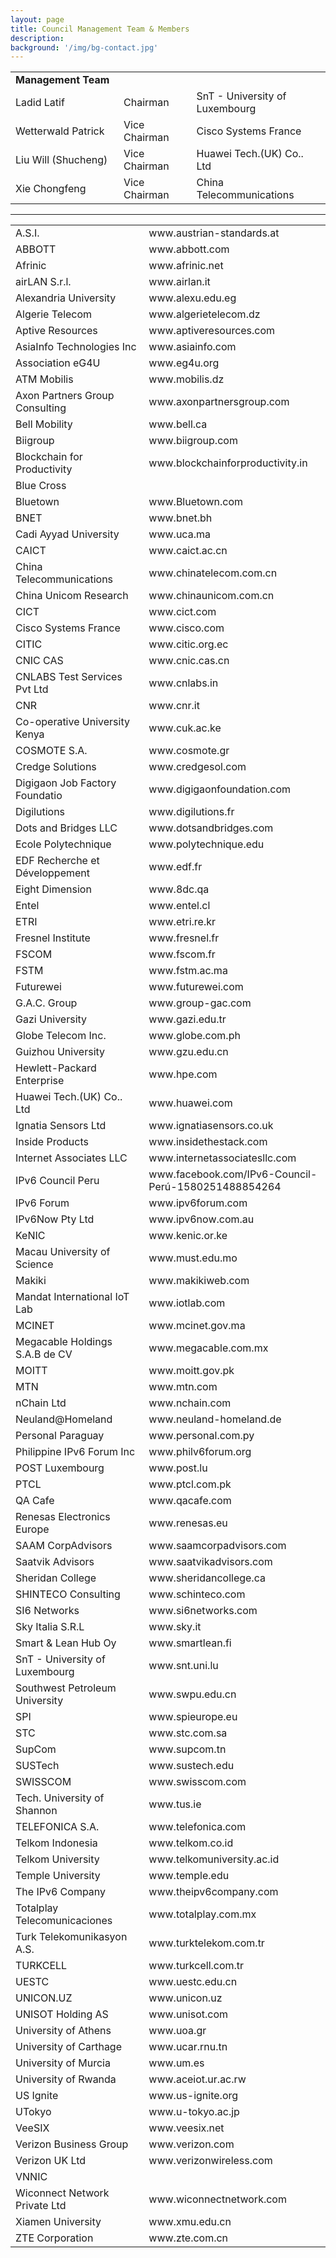 ```yaml
---
layout: page
title: Council Management Team & Members
description: 
background: '/img/bg-contact.jpg'
---
```


<table><center>
<tr><td width=350><b>Management Team</b></td></tr>
<tr><td width=200>Ladid Latif</td><td width=200>Chairman</td><td width=350>SnT - University of Luxembourg</td></tr>
<tr><td width=200>Wetterwald Patrick</td><td width=200>Vice Chairman</td><td width=350>Cisco Systems France</td></tr>
<tr><td width=200>Liu Will (Shucheng)</td><td width=200>Vice Chairman</td><td width=350>Huawei Tech.(UK) Co.. Ltd</td></tr>
<tr><td width=200>Xie Chongfeng</td><td width=200>Vice Chairman</td><td width=350>China Telecommunications</td></tr>
</center></table>

---

<table><center>
<tr><td width=350>A.S.I.</td><td width=350>www.austrian-standards.at</td></tr>
<tr><td width=350>ABBOTT</td><td width=350>www.abbott.com</td></tr>
<tr><td width=350>Afrinic</td><td width=350>www.afrinic.net</td></tr>
<tr><td width=350>airLAN S.r.l.</td><td width=350>www.airlan.it</td></tr>
<tr><td width=350>Alexandria University</td><td width=350>www.alexu.edu.eg</td></tr>
<tr><td width=350>Algerie Telecom</td><td width=350>www.algerietelecom.dz</td></tr>
<tr><td width=350>Aptive Resources</td><td width=350>www.aptiveresources.com</td></tr>
<tr><td width=350>AsiaInfo Technologies Inc</td><td width=350>www.asiainfo.com</td></tr>
<tr><td width=350>Association eG4U</td><td width=350>www.eg4u.org</td></tr>
<tr><td width=350>ATM Mobilis</td><td width=350>www.mobilis.dz</td></tr>
<tr><td width=350>Axon Partners Group Consulting</td><td width=350>www.axonpartnersgroup.com</td></tr>
<tr><td width=350>Bell Mobility</td><td width=350>www.bell.ca</td></tr>
<tr><td width=350>Biigroup</td><td width=350>www.biigroup.com</td></tr>
<tr><td width=350>Blockchain for Productivity</td><td width=350>www.blockchainforproductivity.in</td></tr>
<tr><td width=350>Blue Cross</td><td width=350></td></tr>
<tr><td width=350>Bluetown</td><td width=350>www.Bluetown.com</td></tr>
<tr><td width=350>BNET</td><td width=350>www.bnet.bh</td></tr>
<tr><td width=350>Cadi Ayyad University</td><td width=350>www.uca.ma</td></tr>
<tr><td width=350>CAICT</td><td width=350>www.caict.ac.cn</td></tr>
<tr><td width=350>China Telecommunications</td><td width=350>www.chinatelecom.com.cn</td></tr>
<tr><td width=350>China Unicom Research</td><td width=350>www.chinaunicom.com.cn</td></tr>
<tr><td width=350>CICT</td><td width=350>www.cict.com</td></tr>
<tr><td width=350>Cisco Systems France</td><td width=350>www.cisco.com</td></tr>
<tr><td width=350>CITIC</td><td width=350>www.citic.org.ec</td></tr>
<tr><td width=350>CNIC CAS</td><td width=350>www.cnic.cas.cn</td></tr>
<tr><td width=350>CNLABS Test Services Pvt Ltd</td><td width=350>www.cnlabs.in</td></tr>
<tr><td width=350>CNR</td><td width=350>www.cnr.it</td></tr>
<tr><td width=350>Co-operative University Kenya</td><td width=350>www.cuk.ac.ke</td></tr>
<tr><td width=350>COSMOTE S.A.</td><td width=350>www.cosmote.gr</td></tr>
<tr><td width=350>Credge Solutions</td><td width=350>www.credgesol.com</td></tr>
<tr><td width=350>Digigaon Job Factory Foundatio</td><td width=350>www.digigaonfoundation.com</td></tr>
<tr><td width=350>Digilutions</td><td width=350>www.digilutions.fr</td></tr>
<tr><td width=350>Dots and Bridges LLC</td><td width=350>www.dotsandbridges.com</td></tr>
<tr><td width=350>Ecole Polytechnique</td><td width=350>www.polytechnique.edu</td></tr>
<tr><td width=350>EDF Recherche et Développement</td><td width=350>www.edf.fr</td></tr>
<tr><td width=350>Eight Dimension</td><td width=350>www.8dc.qa</td></tr>
<tr><td width=350>Entel</td><td width=350>www.entel.cl</td></tr>
<tr><td width=350>ETRI</td><td width=350>www.etri.re.kr</td></tr>
<tr><td width=350>Fresnel Institute</td><td width=350>www.fresnel.fr</td></tr>
<tr><td width=350>FSCOM</td><td width=350>www.fscom.fr</td></tr>
<tr><td width=350>FSTM</td><td width=350>www.fstm.ac.ma</td></tr>
<tr><td width=350>Futurewei</td><td width=350>www.futurewei.com</td></tr>
<tr><td width=350>G.A.C. Group</td><td width=350>www.group-gac.com</td></tr>
<tr><td width=350>Gazi University</td><td width=350>www.gazi.edu.tr</td></tr>
<tr><td width=350>Globe Telecom Inc.</td><td width=350>www.globe.com.ph</td></tr>
<tr><td width=350>Guizhou University</td><td width=350>www.gzu.edu.cn</td></tr>
<tr><td width=350>Hewlett-Packard Enterprise</td><td width=350>www.hpe.com</td></tr>
<tr><td width=350>Huawei Tech.(UK) Co.. Ltd</td><td width=350>www.huawei.com</td></tr>
<tr><td width=350>Ignatia Sensors Ltd</td><td width=350>www.ignatiasensors.co.uk</td></tr>
<tr><td width=350>Inside Products</td><td width=350>www.insidethestack.com</td></tr>
<tr><td width=350>Internet Associates LLC</td><td width=350>www.internetassociatesllc.com</td></tr>
<tr><td width=350>IPv6 Council Peru</td><td width=350>www.facebook.com/IPv6-Council-Perú-1580251488854264</td></tr>
<tr><td width=350>IPv6 Forum</td><td width=350>www.ipv6forum.com</td></tr>
<tr><td width=350>IPv6Now Pty Ltd</td><td width=350>www.ipv6now.com.au</td></tr>
<tr><td width=350>KeNIC</td><td width=350>www.kenic.or.ke</td></tr>
<tr><td width=350>Macau University of Science</td><td width=350>www.must.edu.mo</td></tr>
<tr><td width=350>Makiki</td><td width=350>www.makikiweb.com</td></tr>
<tr><td width=350>Mandat International IoT Lab</td><td width=350>www.iotlab.com</td></tr>
<tr><td width=350>MCINET</td><td width=350>www.mcinet.gov.ma</td></tr>
<tr><td width=350>Megacable Holdings S.A.B de CV</td><td width=350>www.megacable.com.mx</td></tr>
<tr><td width=350>MOITT</td><td width=350>www.moitt.gov.pk</td></tr>
<tr><td width=350>MTN</td><td width=350>www.mtn.com</td></tr>
<tr><td width=350>nChain Ltd</td><td width=350>www.nchain.com</td></tr>
<tr><td width=350>Neuland@Homeland</td><td width=350>www.neuland-homeland.de</td></tr>
<tr><td width=350>Personal Paraguay</td><td width=350>www.personal.com.py</td></tr>
<tr><td width=350>Philippine IPv6 Forum Inc</td><td width=350>www.philv6forum.org</td></tr>
<tr><td width=350>POST Luxembourg</td><td width=350>www.post.lu</td></tr>
<tr><td width=350>PTCL</td><td width=350>www.ptcl.com.pk</td></tr>
<tr><td width=350>QA Cafe</td><td width=350>www.qacafe.com</td></tr>
<tr><td width=350>Renesas Electronics Europe</td><td width=350>www.renesas.eu</td></tr>
<tr><td width=350>SAAM CorpAdvisors</td><td width=350>www.saamcorpadvisors.com</td></tr>
<tr><td width=350>Saatvik Advisors</td><td width=350>www.saatvikadvisors.com</td></tr>
<tr><td width=350>Sheridan College</td><td width=350>www.sheridancollege.ca</td></tr>
<tr><td width=350>SHINTECO Consulting</td><td width=350>www.schinteco.com</td></tr>
<tr><td width=350>SI6 Networks</td><td width=350>www.si6networks.com</td></tr>
<tr><td width=350>Sky Italia S.R.L</td><td width=350>www.sky.it</td></tr>
<tr><td width=350>Smart & Lean Hub Oy</td><td width=350>www.smartlean.fi</td></tr>
<tr><td width=350>SnT - University of Luxembourg</td><td width=350>www.snt.uni.lu</td></tr>
<tr><td width=350>Southwest Petroleum University</td><td width=350>www.swpu.edu.cn</td></tr>
<tr><td width=350>SPI</td><td width=350>www.spieurope.eu</td></tr>
<tr><td width=350>STC</td><td width=350>www.stc.com.sa</td></tr>
<tr><td width=350>SupCom</td><td width=350>www.supcom.tn</td></tr>
<tr><td width=350>SUSTech</td><td width=350>www.sustech.edu</td></tr>
<tr><td width=350>SWISSCOM</td><td width=350>www.swisscom.com</td></tr>
<tr><td width=350>Tech. University of Shannon</td><td width=350>www.tus.ie</td></tr>
<tr><td width=350>TELEFONICA S.A.</td><td width=350>www.telefonica.com</td></tr>
<tr><td width=350>Telkom Indonesia</td><td width=350>www.telkom.co.id</td></tr>
<tr><td width=350>Telkom University</td><td width=350>www.telkomuniversity.ac.id</td></tr>
<tr><td width=350>Temple University</td><td width=350>www.temple.edu</td></tr>
<tr><td width=350>The IPv6 Company</td><td width=350>www.theipv6company.com</td></tr>
<tr><td width=350>Totalplay Telecomunicaciones</td><td width=350>www.totalplay.com.mx</td></tr>
<tr><td width=350>Turk Telekomunikasyon A.S.</td><td width=350>www.turktelekom.com.tr</td></tr>
<tr><td width=350>TURKCELL</td><td width=350>www.turkcell.com.tr</td></tr>
<tr><td width=350>UESTC</td><td width=350>www.uestc.edu.cn</td></tr>
<tr><td width=350>UNICON.UZ</td><td width=350>www.unicon.uz</td></tr>
<tr><td width=350>UNISOT Holding AS</td><td width=350>www.unisot.com</td></tr>
<tr><td width=350>University of Athens</td><td width=350>www.uoa.gr</td></tr>
<tr><td width=350>University of Carthage</td><td width=350>www.ucar.rnu.tn</td></tr>
<tr><td width=350>University of Murcia</td><td width=350>www.um.es</td></tr>
<tr><td width=350>University of Rwanda</td><td width=350>www.aceiot.ur.ac.rw</td></tr>
<tr><td width=350>US Ignite</td><td width=350>www.us-ignite.org</td></tr>
<tr><td width=350>UTokyo</td><td width=350>www.u-tokyo.ac.jp</td></tr>
<tr><td width=350>VeeSIX</td><td width=350>www.veesix.net</td></tr>
<tr><td width=350>Verizon Business Group</td><td width=350>www.verizon.com</td></tr>
<tr><td width=350>Verizon UK Ltd</td><td width=350>www.verizonwireless.com</td></tr>
<tr><td width=350>VNNIC</td><td width=350></td></tr>
<tr><td width=350>Wiconnect Network Private Ltd</td><td width=350>www.wiconnectnetwork.com</td></tr>
<tr><td width=350>Xiamen University</td><td width=350>www.xmu.edu.cn</td></tr>
<tr><td width=350>ZTE Corporation</td><td width=350>www.zte.com.cn</td></tr>
</center></table>